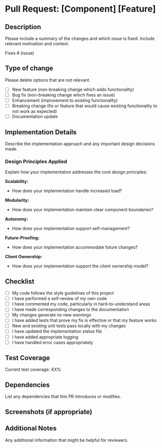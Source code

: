 # Pull Request: [Component] [Feature]

## Description

Please include a summary of the changes and which issue is fixed. Include relevant motivation and context.

Fixes # (issue)

## Type of change

Please delete options that are not relevant.

- [ ] New feature (non-breaking change which adds functionality)
- [ ] Bug fix (non-breaking change which fixes an issue)
- [ ] Enhancement (improvement to existing functionality)
- [ ] Breaking change (fix or feature that would cause existing functionality to not work as expected)
- [ ] Documentation update

## Implementation Details

Describe the implementation approach and any important design decisions made.

### Design Principles Applied

Explain how your implementation addresses the core design principles:

**Scalability:**
- How does your implementation handle increased load?

**Modularity:**
- How does your implementation maintain clear component boundaries?

**Autonomy:**
- How does your implementation support self-management?

**Future-Proofing:**
- How does your implementation accommodate future changes?

**Client Ownership:**
- How does your implementation support the client ownership model?

## Checklist

- [ ] My code follows the style guidelines of this project
- [ ] I have performed a self-review of my own code
- [ ] I have commented my code, particularly in hard-to-understand areas
- [ ] I have made corresponding changes to the documentation
- [ ] My changes generate no new warnings
- [ ] I have added tests that prove my fix is effective or that my feature works
- [ ] New and existing unit tests pass locally with my changes
- [ ] I have updated the implementation status file
- [ ] I have added appropriate logging
- [ ] I have handled error cases appropriately

## Test Coverage

Current test coverage: XX%

## Dependencies

List any dependencies that this PR introduces or modifies.

## Screenshots (if appropriate)

## Additional Notes

Any additional information that might be helpful for reviewers.